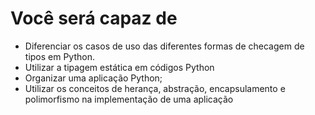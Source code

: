 # Você será capaz de

- Diferenciar os casos de uso das diferentes formas de checagem de tipos em Python.
- Utilizar a tipagem estática em códigos Python
- Organizar uma aplicação Python;
- Utilizar os conceitos de herança, abstração, encapsulamento e polimorfismo na implementação de uma aplicação
